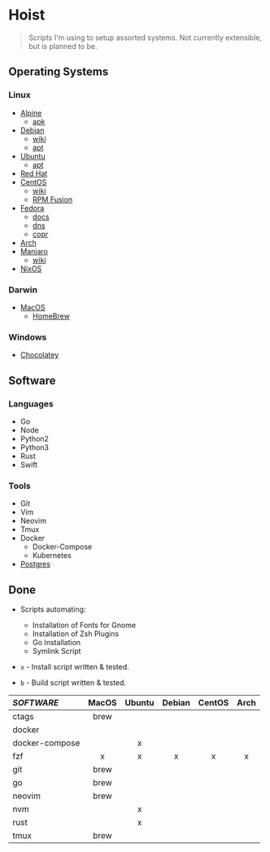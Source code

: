# Hoist

> Scripts I'm using to setup assorted systems.
> Not currently extensible, but is planned to be.


## Operating Systems

### Linux
- [Alpine](https://pkgs.alpinelinux.org/packages)
  - [apk](https://pkgs.alpinelinux.org/packages)
- [Debian](https://www.debian.org/)
  - [wiki](https://wiki.debian.org/FrontPage)
  - [apt](https://packages.ubuntu.com/search?keywords=apt)
- [Ubuntu](https://www.ubuntu.com/desktop)
  - [apt](https://packages.ubuntu.com/search?keywords=apt)
- [Red Hat](https://www.redhat.com/en)
- [CentOS](https://www.centos.org/)
  - [wiki](https://wiki.centos.org/)
  - [RPM Fusion](https://copr.fedorainfracloud.org/)
- [Fedora](https://getfedora.org/)
  - [docs](https://docs.fedoraproject.org/)
  - [dns](https://github.com/rpm-software-management/dnf/wiki)
  - [copr](https://copr.fedorainfracloud.org/)
- [Arch](https://wiki.archlinux.org/)
- [Manjaro](https://manjaro.org/get-manjaro/)
  - [wiki](https://wiki.manjaro.org/index.php?title=Main_Page)
- [NixOS](https://nixos.org/)

### Darwin
- [MacOS](https://www.apple.com/macos/high-sierra/)
  - [HomeBrew](http://braumeister.org/)

### Windows
- [Chocolatey](https://chocolatey.org/packages)

## Software

### Languages
- Go
- Node
- Python2
- Python3
- Rust
- Swift

### Tools
- Git
- Vim
- Neovim
- Tmux
- Docker
  - Docker-Compose
  - Kubernetes
- [Postgres](https://hevodata.com/blog/how-to-install-and-use-postgresql-on-ubuntu-16-04/)

## Done
- Scripts automating:
  - Installation of Fonts for Gnome
  - Installation of Zsh Plugins
  - Go Installation
  - Symlink Script

  <!-- |       go       |       | install | install | install | install | -->

- `x` - Install script written & tested.
- `b` - Build script written & tested.

| *SOFTWARE*     | MacOS | Ubuntu | Debian | CentOS | Arch |
|:---------------|:-----:|:------:|:------:|:------:|:----:|
| ctags          | brew  |        |        |        |      |
| docker         |       |        |        |        |      |
| docker-compose |       |    x   |        |        |      |
| fzf            |   x   |    x   |    x   |    x   |   x  |
| git            | brew  |        |        |        |      |
| go             | brew  |        |        |        |      |
| neovim         | brew  |        |        |        |      |
| nvm            |       |    x   |        |        |      |
| rust           |       |    x   |        |        |      |
| tmux           | brew  |        |        |        |      |


